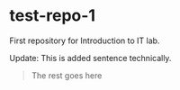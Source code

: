 # test-repo-1
First repository for Introduction to IT lab.

Update: 
  This is added sentence technically. 

  > The rest goes here
